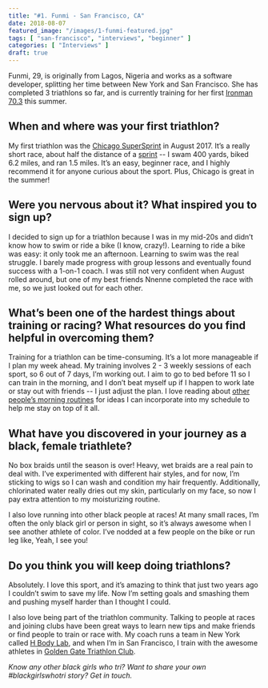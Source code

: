 ```yaml
---
title: "#1. Funmi - San Francisco, CA"
date: 2018-08-07
featured_image: "/images/1-funmi-featured.jpg"
tags: [ "san-francisco", "interviews", "beginner" ]
categories: [ "Interviews" ]
draft: true
---
```

Funmi, 29, is originally from Lagos, Nigeria and works as a software developer, splitting her time between New York and San Francisco. She has completed 3 triathlons so far, and is currently training for her first [Ironman 70.3](http://www.ironman.com/triathlon/events/americas/ironman-70.3/cozumel.aspx) this summer.
<!--more-->

## When and where was your first triathlon?
My first triathlon was the [Chicago SuperSprint](https://www.chicagotriathlon.com/race/supersprint/) in August 2017. It’s a really short race, about half the distance of a [sprint](https://totaltriathlon.com/triathlon-distances) -- I swam 400 yards, biked 6.2 miles, and ran 1.5 miles. It’s an easy, beginner race, and I highly recommend it for anyone curious about the sport. Plus, Chicago is great in the summer!

## Were you nervous about it? What inspired you to sign up?
I decided to sign up for a triathlon because I was in my mid-20s and didn’t know how to swim or ride a bike (I know, crazy!). Learning to ride a bike was easy: it only took me an afternoon. Learning to swim was the real struggle. I barely made progress with group lessons and eventually found success with a 1-on-1 coach. I was still not very confident when August rolled around, but one of my best friends Nnenne completed the race with me, so we just looked out for each other.

## What’s been one of the hardest things about training or racing? What resources do you find helpful in overcoming them?
Training for a triathlon can be time-consuming. It’s a lot more manageable if I plan my week ahead. My training involves 2 - 3 weekly sessions of each sport, so 6 out of 7 days, I’m working out. I aim to go to bed before 11 so I can train in the morning, and I don’t beat myself up if I happen to work late or stay out with friends -- I just adjust the plan. I love reading about [other people’s morning routines](https://mymorningroutine.com) for ideas I can incorporate into my schedule to help me stay on top of it all.

## What have you discovered in your journey as a black, female triathlete?
No box braids until the season is over! Heavy, wet braids are a real pain to deal with. I’ve experimented with different hair styles, and for now, I’m sticking to wigs so I can wash and condition my hair frequently. Additionally, chlorinated water really dries out my skin, particularly on my face, so now I pay extra attention to my moisturizing routine.

I also love running into other black people at races! At many small races, I’m often the only black girl or person in sight, so it’s always awesome when I see another athlete of color. I’ve nodded at a few people on the bike or run leg like, Yeah, I see you!

## Do you think you will keep doing triathlons?
Absolutely. I love this sport, and it’s amazing to think that just two years ago I couldn’t swim to save my life. Now I’m setting goals and smashing them and pushing myself harder than I thought I could.

I also love being part of the triathlon community. Talking to people at races and joining clubs have been great ways to learn new tips and make friends or find people to train or race with. My coach runs a team in New York called [H Body Lab](https://hbodylab.com?referrer=blackgirlswhotri.com), and when I’m in San Francisco, I train with the awesome athletes in [Golden Gate Triathlon Club](https://ggtc.org).

*Know any other black girls who tri? Want to share your own #blackgirlswhotri story? Get in touch.*
